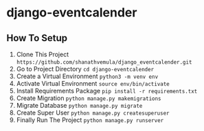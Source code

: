# django-eventcalender

## How To Setup


1. Clone This Project `https://github.com/shanathvemula/django_eventcalender.git `
2. Go to Project Directory `cd django-eventcalender`
3. Create a Virtual Environment `python3 -m venv env`
4. Activate Virtual Environment `source env/bin/activate`
5. Install Requirements Package `pip install -r requirements.txt`
6. Create Migration `python manage.py makemigrations`
7. Migrate Database `python manage.py migrate`
8. Create Super User `python manage.py createsuperuser`
9. Finally Run The Project `python manage.py runserver`
